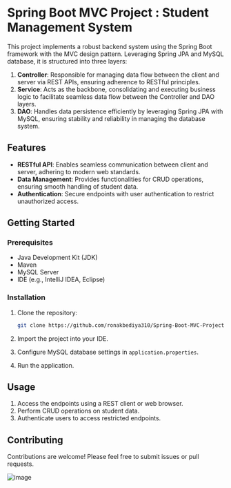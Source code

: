 # Spring Boot MVC Project : Student Management System

This project implements a robust backend system using the Spring Boot framework with the MVC design pattern. Leveraging Spring JPA and MySQL database, it is structured into three layers:

1. **Controller**: Responsible for managing data flow between the client and server via REST APIs, ensuring adherence to RESTful principles.
2. **Service**: Acts as the backbone, consolidating and executing business logic to facilitate seamless data flow between the Controller and DAO layers.
3. **DAO**: Handles data persistence efficiently by leveraging Spring JPA with MySQL, ensuring stability and reliability in managing the database system.

## Features

- **RESTful API**: Enables seamless communication between client and server, adhering to modern web standards.
- **Data Management**: Provides functionalities for CRUD operations, ensuring smooth handling of student data.
- **Authentication**: Secure endpoints with user authentication to restrict unauthorized access.
  
## Getting Started

### Prerequisites
- Java Development Kit (JDK)
- Maven
- MySQL Server
- IDE (e.g., IntelliJ IDEA, Eclipse)

### Installation
1. Clone the repository:

    ```bash
    git clone https://github.com/ronakbediya310/Spring-Boot-MVC-Project-Student-Management-System.git
    ```

2. Import the project into your IDE.

3. Configure MySQL database settings in `application.properties`.

4. Run the application.

## Usage

1. Access the endpoints using a REST client or web browser.
2. Perform CRUD operations on student data.
3. Authenticate users to access restricted endpoints.

## Contributing

Contributions are welcome! Please feel free to submit issues or pull requests.

![image](https://github.com/ronakbediya310/Spring-Boot-MVC-Project-Student-Management-System/assets/124416368/fea16076-2a01-45ce-ac17-c62a0425eb51)

